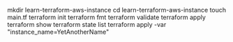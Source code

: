 mkdir learn-terraform-aws-instance
cd learn-terraform-aws-instance
touch main.tf
terraform init
terraform fmt
terraform validate
terraform apply
terraform show
terraform state list
terraform apply -var "instance_name=YetAnotherName"